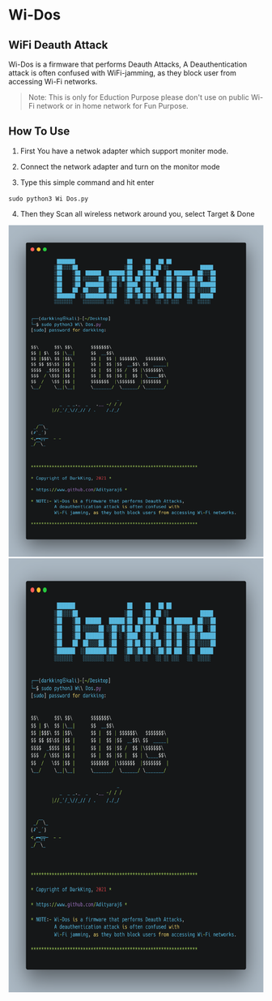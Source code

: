 # Wi-Dos
## WiFi Deauth Attack
Wi-Dos is a firmware that performs Deauth Attacks, A Deauthentication attack is often confused with WiFi-jamming, as they block user from accessing Wi-Fi networks. 

> Note: This is only for Eduction Purpose please don't use on public Wi-Fi network or in home network for Fun Purpose.

## How To Use


1. First You have a netwok adapter which support moniter mode.

2. Connect the network adapter and turn on the monitor mode 


3. Type this simple command and hit enter
  
  `sudo python3 Wi Dos.py`


4. Then they Scan all wireless network around you, select Target & Done   


![Wi-Dos](https://github.com/Adityaraj6/Wi-Dos/blob/main/Wi%20Dos.png)
<img src="https://github.com/Adityaraj6/Wi-Dos/blob/main/Wi%20Dos.png" width="660" height="856">

